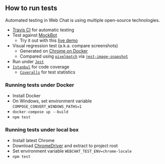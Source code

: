 ## How to run tests

Automated testing in Web Chat is using multiple open-source technologies.

- [Travis CI](https://travis-ci.org/) for automatic testing
- Test against [MockBot](https://github.com/compulim/BotFramework-MockBot)
   - Try it out with this [live demo](https://microsoft.github.io/BotFramework-WebChat/full-bundle)
- Visual regression test (a.k.a. compare screenshots)
   - Generated on [Chrome on Docker](https://github.com/SeleniumHQ/docker-selenium)
   - Compared using [`pixelmatch`](https://npmjs.com/package/pixelmatch) via [`jest-image-snapshot`](https://npmjs.com/package/jest-image-snapshot)
- Run under [`Jest`](https://jestjs.io/)
- [`Istanbul`](https://npmjs.com/package/istanbul) for code coverage
   - [`Coveralls`](https://coveralls.io/) for test statistics

### Running tests under Docker

- Install Docker
- On Windows, set environment variable `COMPOSE_CONVERT_WINDOWS_PATHS=1`
- `docker-compose up --build`
- `npm test`

### Running tests under local box

- Install latest Chrome
- Download [ChromeDriver](https://sites.google.com/a/chromium.org/chromedriver/downloads) and extract to project root
- Set environment variable `WEBCHAT_TEST_ENV=chrome-locale`
- `npm test`
